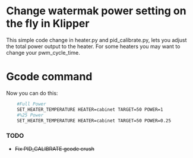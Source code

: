 # Change watermak power setting on the fly in Klipper
This simple code change in heater.py and pid_calibrate.py, lets you adjust the total power output to the heater. For some heaters you may want to change your pwm_cycle_time.

# Gcode command
Now you can do this:
``` bash
    #Full Power
    SET_HEATER_TEMPERATURE HEATER=cabinet TARGET=50 POWER=1
    #%25 Power
    SET_HEATER_TEMPERATURE HEATER=cabinet TARGET=50 POWER=0.25
```
### TODO
* ~~Fix PID_CALIBRATE gcode crush~~


